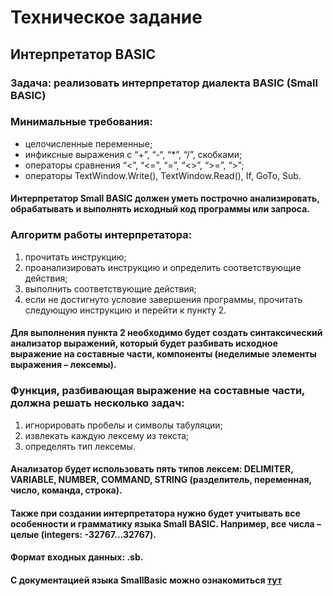 # Техническое задание
## Интерпретатор BASIC
### Задача: реализовать интерпретатор диалекта BASIC (Small BASIC)
### Минимальные требования:
* целочисленные переменные;
* инфиксные выражения с “+”, “-“, “*”, “/”, скобками;
* операторы сравнения “<”, “<=”, “=”, “<>”, “>=”, “>”;
* операторы TextWindow.Write(), TextWindow.Read(), If, GoTo, Sub.
#### Интерпретатор Small BASIC должен уметь построчно анализировать, обрабатывать и выполнять исходный код программы или запроса.
### Алгоритм работы интерпретатора:
1) прочитать инструкцию;
2) проанализировать инструкцию и определить соответствующие действия;
3) выполнить соответствующие действия;
4) если не достигнуто условие завершения программы, прочитать следующую инструкцию и перейти к пункту 2.
#### Для выполнения пункта 2 необходимо будет создать синтаксический анализатор выражений, который будет разбивать исходное выражение на составные части, компоненты (неделимые элементы выражения – лексемы).
### Функция, разбивающая выражение на составные   части, должна решать несколько задач:
1) игнорировать пробелы и символы табуляции;
2) извлекать каждую лексему из текста;
3) определять тип лексемы.
#### Анализатор будет использовать пять типов лексем: DELIMITER, VARIABLE, NUMBER, COMMAND, STRING (разделитель, переменная, число, команда, строка).
#### Также при создании интерпретатора нужно будет учитывать все особенности и грамматику языка Small BASIC. Например, все числа – целые (integers: -32767...32767).
#### Формат входных данных: .sb.
#### C документацией языка SmallBasic можно ознакомиться [тут](https://github.com/grafovdenis/SmallBasic_Interpreter/blob/master/Introducing%20Small%20Basic.pdf)
